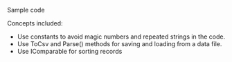 Sample code

Concepts included:
* Use constants to avoid magic numbers and repeated strings in the code.
* Use ToCsv and Parse() methods for saving and loading from a data file.
* Use IComparable for sorting records
